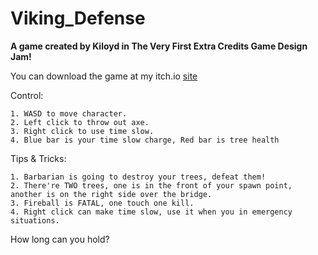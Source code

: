 # Viking_Defense
**A game created by Kiloyd in The Very First Extra Credits Game Design Jam!**

You can download the game at my itch.io [site](https://kiloyd.itch.io/viking-defense)

Control:

    1. WASD to move character.
    2. Left click to throw out axe.
    3. Right click to use time slow.
    4. Blue bar is your time slow charge, Red bar is tree health

Tips & Tricks:

    1. Barbarian is going to destroy your trees, defeat them!
    2. There're TWO trees, one is in the front of your spawn point, another is on the right side over the bridge.
    3. Fireball is FATAL, one touch one kill.
    4. Right click can make time slow, use it when you in emergency situations.

How long can you hold?
